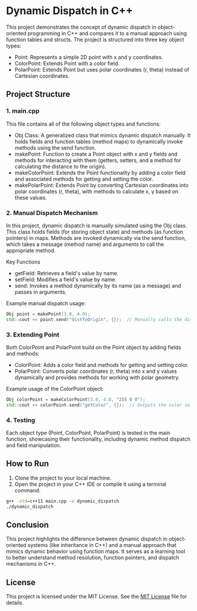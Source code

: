 # Dynamic Dispatch in C++
This project demonstrates the concept of dynamic dispatch in object-oriented programming in C++ and compares it to a manual approach using function tables and structs. The project is structured into three key object types:

- Point: Represents a simple 2D point with x and y coordinates.
- ColorPoint: Extends Point with a color field.
- PolarPoint: Extends Point but uses polar coordinates (r, theta) instead of Cartesian coordinates.

## Project Structure
### 1. main.cpp

This file contains all of the following object types and functions:

- Obj Class: A generalized class that mimics dynamic dispatch manually. It holds fields and function tables (method maps) to dynamically invoke methods using the send function.
- makePoint: Function to create a Point object with x and y fields and methods for interacting with them (getters, setters, and a method for calculating the distance to the origin).
- makeColorPoint: Extends the Point functionality by adding a color field and associated methods for getting and setting the color.
- makePolarPoint: Extends Point by converting Cartesian coordinates into polar coordinates (r, theta), with methods to calculate x, y based on these values.

### 2. Manual Dispatch Mechanism
In this project, dynamic dispatch is manually simulated using the Obj class. This class holds fields (for storing object state) and methods (as function pointers) in maps. Methods are invoked dynamically via the send function, which takes a message (method name) and arguments to call the appropriate method.

Key Functions
- getField: Retrieves a field's value by name.
- setField: Modifies a field's value by name.
- send: Invokes a method dynamically by its name (as a message) and passes in arguments.

Example manual dispatch usage:
```cpp
Obj point = makePoint(3.0, 4.0);
std::cout << point.send("distToOrigin", {});  // Manually calls the distToOrigin method (5.0)
```

### 3. Extending Point
Both ColorPoint and PolarPoint build on the Point object by adding fields and methods:

- ColorPoint: Adds a color field and methods for getting and setting color.
- PolarPoint: Converts polar coordinates (r, theta) into x and y values dynamically and provides methods for working with polar geometry.

Example usage of the ColorPoint object:
```cpp
Obj colorPoint = makeColorPoint(3.0, 4.0, "255 0 0");
std::cout << colorPoint.send("getColor", {});  // Outputs the color value
```

### 4. Testing
Each object type (Point, ColorPoint, PolarPoint) is tested in the main function, showcasing their functionality, including dynamic method dispatch and field manipulation.

## How to Run
1. Clone the project to your local machine.
2. Open the project in your C++ IDE or compile it using a terminal command:
```bash
g++ -std=c++11 main.cpp -o dynamic_dispatch
./dynamic_dispatch
```

## Conclusion
This project highlights the difference between dynamic dispatch in object-oriented systems (like inheritance in C++) and a manual approach that mimics dynamic behavior using function maps. It serves as a learning tool to better understand method resolution, function pointers, and dispatch mechanisms in C++.

## License
This project is licensed under the MIT License. See the [MIT License](LICENSE) file for details.